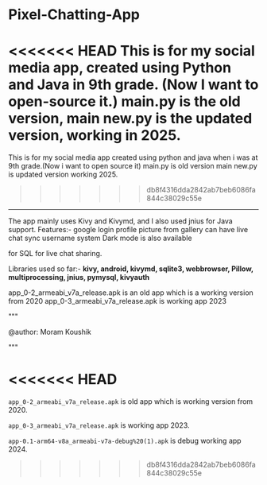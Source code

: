# Pixel-Chatting-App

<<<<<<< HEAD
This is for my social media app, created using Python and Java in 9th grade. (Now I want to open-source it.)
main.py is the old version, main new.py is the updated version, working in 2025.
=======
This is for my social media app created using python and java when i was at 9th grade.(Now i want to open source it)
main.py is old version main new.py is updated version working 2025.
>>>>>>> db8f4316dda2842ab7beb6086fa844c38029c55e
---



The app mainly uses Kivy and Kivymd, and I also used jnius for Java support.
Features:-
google login
profile picture from gallery
can have live chat sync
username system
Dark mode is also available

for SQL for live chat sharing.

Libraries used so far:- **kivy, android, kivymd, sqlite3, webbrowser, Pillow, multiprocessing, jnius, pymysql, kivyauth**

app\_0-2\_armeabi\_v7a\_release.apk is an old app which is a working version from 2020
app\_0-3\_armeabi\_v7a\_release.apk is working app 2023



"""

@author: Moram Koushik

"""

<<<<<<< HEAD
=======
`app_0-2_armeabi_v7a_release.apk` is old app which is working version from 2020.

`app_0-3_armeabi_v7a_release.apk` is working app 2023.

`app-0.1-arm64-v8a_armeabi-v7a-debug%20(1).apk` is debug working app 2024.
>>>>>>> db8f4316dda2842ab7beb6086fa844c38029c55e
